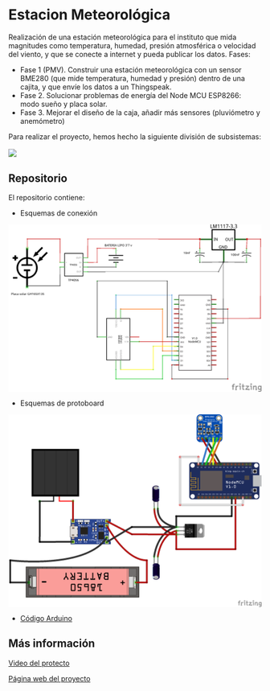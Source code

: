 # Estacion Meteorológica
Realización de una estación meteorológica para el instituto que mida magnitudes como temperatura, humedad, presión atmosférica o velocidad del viento, y que se conecte a internet y pueda publicar los datos. Fases: 
- Fase 1 (PMV). Construir una estación meteorológica con un sensor BME280 (que mide temperatura, humedad y presión) dentro de una cajita, y que envíe los datos a un Thingspeak.
- Fase 2. Solucionar problemas de energía del Node MCU ESP8266: modo sueño y placa solar.
- Fase 3. Mejorar el diseño de la caja, añadir más sensores (pluviómetro y anemómetro)

Para realizar el proyecto, hemos hecho la siguiente división de subsistemas:

<img src="división de subsistemas.png" width="600" align="center">



## Repositorio
El repositorio contiene:
- Esquemas de conexión
<img src="proyecto final_esquema.png" width="600" align="center">


- Esquemas de protoboard
<img src="proyecto final.png" width="600" align="center">


- [Código Arduino](https://github.com/pepeesp8266/EstacionMeteorologica/blob/master/EstacionMeteorologica.ino)



## Más información
[Video del protecto](https://www.youtube.com/watch?v=KQAulrZM5ks)

[Página web del proyecto](https://sites.google.com/iesvaleix.com/estacion-meteorologica-v-aleix/)
